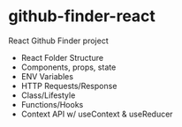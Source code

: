# github-finder-react

React Github Finder project

- React Folder Structure
- Components, props, state
- ENV Variables
- HTTP Requests/Response
- Class/Lifestyle
- Functions/Hooks
- Context API w/ useContext & useReducer
